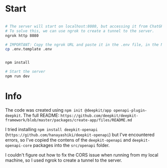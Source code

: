 # Start


```sh

# The server will start on localhost:8080, but accessing it from ChatGPT causes CORS errors.
# To solve this, we can use ngrok to create a tunnel to the server.
ngrok http 8080

# IMPORTANT: Copy the ngrok URL and paste it in the .env file, in the NGROK_URL variable.
cp .env.template .env


npm install

# Start the server
npm run dev
```

# Info

The code was created using `npm init @deepkit/app openapi-plugin-deepkit`.
The full README: `https://github.com/deepkit/deepkit-framework/blob/master/packages/create-app/files/README.md`

I tried installing `npm install deepkit-openapi` (`https://github.com/hanayashiki/deepkit-openapi`)
but I've encountered errors, so I've copied the contens of the `deepkit-openapi` and `deepkit-openapi-core` packages into the `src/openapi` folder.

I couldn't figure out how to fix the CORS issue when running from my local machine, so I used ngrok to create a tunnel to the server.

